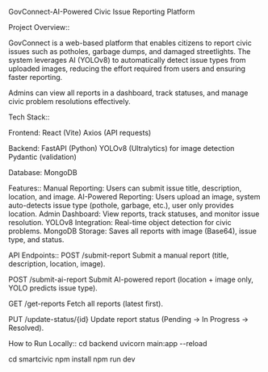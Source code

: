 GovConnect-AI-Powered Civic Issue Reporting Platform

Project Overview::

GovConnect is a web-based platform that enables citizens to report civic issues such as potholes, garbage dumps, and damaged streetlights. The system leverages AI (YOLOv8) to automatically detect issue types from uploaded images, reducing the effort required from users and ensuring faster reporting.

Admins can view all reports in a dashboard, track statuses, and manage civic problem resolutions effectively.

Tech Stack::

Frontend:
React (Vite)
Axios (API requests)

Backend:
FastAPI (Python)
YOLOv8 (Ultralytics) for image detection
Pydantic (validation)

Database:
MongoDB


Features::
Manual Reporting: Users can submit issue title, description, location, and image.
AI-Powered Reporting: Users upload an image, system auto-detects issue type (pothole, garbage, etc.), user only provides location.
Admin Dashboard: View reports, track statuses, and monitor issue resolution.
YOLOv8 Integration: Real-time object detection for civic problems.
MongoDB Storage: Saves all reports with image (Base64), issue type, and status.

API Endpoints::
POST /submit-report
Submit a manual report (title, description, location, image).

POST /submit-ai-report
Submit AI-powered report (location + image only, YOLO predicts issue type).

GET /get-reports
Fetch all reports (latest first).

PUT /update-status/{id}
Update report status (Pending → In Progress → Resolved).

How to Run Locally::
cd backend
uvicorn main:app --reload

cd smartcivic
npm install
npm run dev
